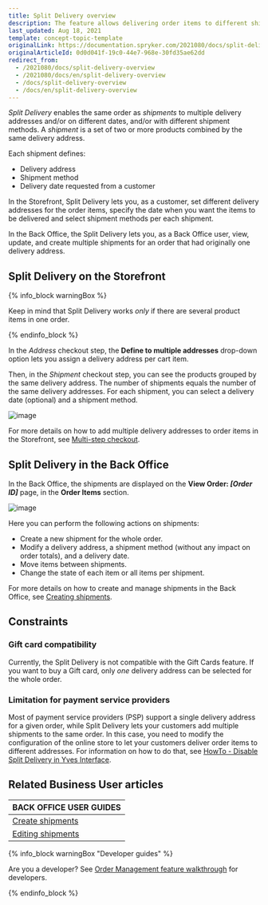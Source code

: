 ```yaml
---
title: Split Delivery overview
description: The feature allows delivering order items to different shipping addresses and on different days, with different shipment methods.
last_updated: Aug 18, 2021
template: concept-topic-template
originalLink: https://documentation.spryker.com/2021080/docs/split-delivery-overview
originalArticleId: 0d0d041f-19c0-44e7-968e-30fd35ae62dd
redirect_from:
  - /2021080/docs/split-delivery-overview
  - /2021080/docs/en/split-delivery-overview
  - /docs/split-delivery-overview
  - /docs/en/split-delivery-overview
---
```


*Split Delivery* enables the same order as *shipments* to multiple delivery addresses and/or on different dates, and/or with different shipment methods. A *shipment* is a set of two or more products combined by the same delivery address.

Each shipment defines:

* Delivery address
* Shipment method
* Delivery date requested from a customer

In the Storefront, Split Delivery lets you, as a customer, set different delivery addresses for the order items, specify the date when you want the items to be delivered and select shipment methods per each shipment.

In the Back Office, the Split Delivery lets you, as a Back Office user, view, update, and create multiple shipments for an order that had originally one delivery address.

## Split Delivery on the Storefront

{% info_block warningBox %}

Keep in mind that Split Delivery works *only* if there are several product items in one order.

{% endinfo_block %}

In the *Address* checkout step, the **Define to multiple addresses** drop-down option lets you assign a delivery address per cart item.

Then, in the *Shipment* checkout step, you can see the products grouped by the same delivery address. The number of shipments equals the number of the same delivery addresses. For each shipment, you can select a delivery date (optional) and a shipment method.

![image](https://spryker.s3.eu-central-1.amazonaws.com/docs/User+Guides/Shop+User+Guides/Checkout/Shop+Guide+-+Summary+Step/summary-step-new.png)

For more details on how to add multiple delivery addresses to order items in the Storefront, see [Multi-step checkout](/docs/scos/user/features/{{page.version}}/checkout-feature-overview/multi-step-checkout-overview.html).

## Split Delivery in the Back Office

In the Back Office, the shipments are displayed on the **View Order: _[Order ID]_** page, in the **Order Items** section.

![image](https://spryker.s3.eu-central-1.amazonaws.com/docs/Features/Order+Management/Split+Delivery/Split+Delivery+Feature+Overview/shipments-zed.png)

Here you can perform the following actions on shipments:

* Create a new shipment for the whole order.
* Modify a delivery address, a shipment method (without any impact on order totals), and a delivery date.
* Move items between shipments.
* Change the state of each item or all items per shipment.

For more details on how to create and manage shipments in the Back Office, see [Creating shipments](/docs/scos/user/back-office-user-guides/{{page.version}}/sales/orders/creating-shipments.html).

## Constraints

### Gift card compatibility

Currently, the Split Delivery is not compatible with the Gift Cards feature. If you want to buy a Gift card, only *one* delivery address can be selected for the whole order.

### Limitation for payment service providers

Most of payment service providers (PSP) support a single delivery address for a given order, while Split Delivery lets your customers add multiple shipments to the same order. In this case, you need to modify the configuration of the online store to let your customers deliver order items to different addresses. For information on how to do that, see [HowTo - Disable Split Delivery in Yves Interface](/docs/scos/dev/tutorials-and-howtos/howtos/feature-howtos/howto-disable-split-delivery-in-yves-interface.html).

<!--
### Product Bundles
With Split Delivery, Product Bundles items can be shipped to different delivery addresses. However, if a product bundle is a part of the order and you don't want it to be split and delivered to different delivery addresses, you need to configure the implementation of the Checkout process on your project level.
-->

## Related Business User articles

|BACK OFFICE USER GUIDES|
|---|
| [Create shipments](/docs/scos/user/back-office-user-guides/{{page.version}}/sales/orders/creating-shipments.html) |
| [Editing shipments](/docs/scos/user/back-office-user-guides/{{page.version}}/sales/orders/editing-shipments.html) |

{% info_block warningBox "Developer guides" %}

Are you a developer? See [Order Management feature walkthrough](/docs/scos/dev/feature-walkthroughs/{{page.version}}/order-management-feature-walkthrough/order-management-feature-wakthrough.html) for developers.

{% endinfo_block %}
